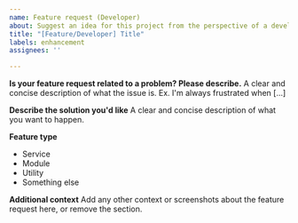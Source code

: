 ```yaml
---
name: Feature request (Developer)
about: Suggest an idea for this project from the perspective of a developer
title: "[Feature/Developer] Title"
labels: enhancement
assignees: ''

---
```


**Is your feature request related to a problem? Please describe.**
A clear and concise description of what the issue is. Ex. I'm always frustrated when [...]

**Describe the solution you'd like**
A clear and concise description of what you want to happen.

**Feature type**
- Service
- Module
- Utility
- Something else

**Additional context**
Add any other context or screenshots about the feature request here, or remove the section.
